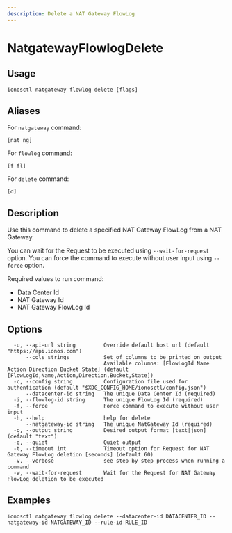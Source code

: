 ```yaml
---
description: Delete a NAT Gateway FlowLog
---
```


# NatgatewayFlowlogDelete

## Usage

```text
ionosctl natgateway flowlog delete [flags]
```

## Aliases

For `natgateway` command:

```text
[nat ng]
```

For `flowlog` command:

```text
[f fl]
```

For `delete` command:

```text
[d]
```

## Description

Use this command to delete a specified NAT Gateway FlowLog from a NAT Gateway.

You can wait for the Request to be executed using `--wait-for-request` option. You can force the command to execute without user input using `--force` option.

Required values to run command:

* Data Center Id
* NAT Gateway Id
* NAT Gateway FlowLog Id

## Options

```text
  -u, --api-url string         Override default host url (default "https://api.ionos.com")
      --cols strings           Set of columns to be printed on output 
                               Available columns: [FlowLogId Name Action Direction Bucket State] (default [FlowLogId,Name,Action,Direction,Bucket,State])
  -c, --config string          Configuration file used for authentication (default "$XDG_CONFIG_HOME/ionosctl/config.json")
      --datacenter-id string   The unique Data Center Id (required)
  -i, --flowlog-id string      The unique FlowLog Id (required)
  -f, --force                  Force command to execute without user input
  -h, --help                   help for delete
      --natgateway-id string   The unique NatGateway Id (required)
  -o, --output string          Desired output format [text|json] (default "text")
  -q, --quiet                  Quiet output
  -t, --timeout int            Timeout option for Request for NAT Gateway FlowLog deletion [seconds] (default 60)
  -v, --verbose                see step by step process when running a command
  -w, --wait-for-request       Wait for the Request for NAT Gateway FlowLog deletion to be executed
```

## Examples

```text
ionosctl natgateway flowlog delete --datacenter-id DATACENTER_ID --natgateway-id NATGATEWAY_ID --rule-id RULE_ID
```

